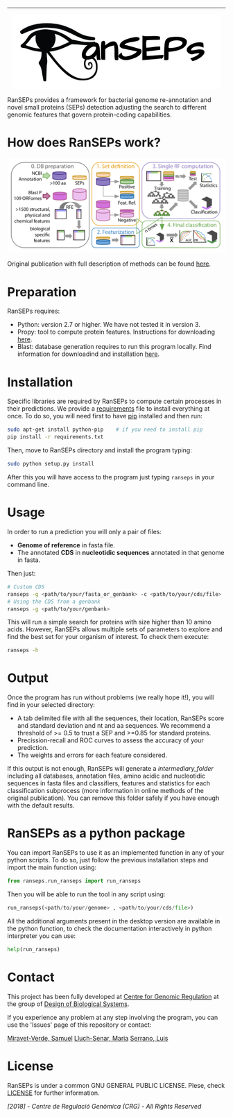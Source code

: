 ----

<p align="center">
  <img src="./figures/logo_ranseps.png"/>
</p>


RanSEPs provides a framework for bacterial genome re-annotation and novel small proteins (SEPs) detection adjusting the search to different genomic features that govern protein-coding capabilities.

# How does RanSEPs work?

<center><img src="./figures/RanSEPs_functioning.png"></center>

Original publication with full description of methods can be found [here](XXXXX).

# Preparation

RanSEPs requires:
  - Python: version 2.7 or higher. We have not tested it in version 3.
  - Propy: tool to compute protein features. Instructions for downloading [here](https://www.researchgate.net/publication/235922761_UserGuide_for_propy).
  - Blast: database generation requires to run this program locally. Find information for downloadind and installation [here](https://www.ncbi.nlm.nih.gov/guide/howto/run-blast-local/).

# Installation

Specific libraries are required by RanSEPs to compute certain processes in their predictions. We provide a [requirements](./requirements.txt) file to install everything at once. To do so, you will need first to have [pip](https://pip.pypa.io/en/stable/installing/) installed and then run:

```bash
sudo apt-get install python-pip    # if you need to install pip
pip install -r requirements.txt
```

Then, move to RanSEPs directory and install the program typing:

```bash
sudo python setup.py install
```

After this you will have access to the program just typing `ranseps` in your command line.

# Usage

In order to run a prediction you will only a pair of files:
  - **Genome of reference** in fasta file.
  - The annotated **CDS** in **nucleotidic sequences** annotated in that genome in fasta.

Then just:

```bash
# Custom CDS
ranseps -g <path/to/your/fasta_or_genbank> -c <path/to/your/cds/file>
# Using the CDS from a genbank
ranseps -g <path/to/your/genbank>
```

This will run a simple search for proteins with size higher than 10 amino acids. However, RanSEPs allows multiple sets of parameters to explore and find the best set for your organism of interest. To check them execute:

```bash
ranseps -h
```

# Output

Once the program has run without problems (we really hope it!), you will find in your selected directory:
   - A tab delimited file with all the sequences, their location, RanSEPs score and standard deviation and nt and aa sequences. We recommend a threshold of >= 0.5 to trust a SEP and >=0.85 for standard proteins.
   - Precission-recall and ROC curves to assess the accuracy of your prediction.
   - The weights and errors for each feature considered.

If this output is not enough, RanSEPs will generate a *intermediary_folder* including all databases, annotation files, amino acidic and nucleotidic sequences in fasta files and classifiers, features and statistics for each classification subprocess (more information in online methods of the original publication). You can remove this folder safely if you have enough with the default results.


# RanSEPs as a python package

You can import RanSEPs to use it as an implemented function in any of your python scripts. To do so, just follow the previous installation steps and import the main function using:

```python
from ranseps.run_ranseps import run_ranseps
```

Then you will be able to run the tool in any script using:

```python
run_ranseps(<path/to/your/genome> , <path/to/your/cds/file>)
```

All the additional arguments present in the desktop version are available in the python function, to check the documentation interactively in python interpreter you can use:

```python
help(run_ranseps)
```

# Contact

This project has been fully developed at [Centre for Genomic Regulation](http://www.crg.eu/) at the group of [Design of Biological Systems](http://www.crg.eu/en/luis_serrano).

If you experience any problem at any step involving the program, you can use the 'Issues' page of this repository or contact:

[Miravet-Verde, Samuel](mailto:samuel.miravet@crg.eu)
[Lluch-Senar, Maria](mailto:maria.lluch@crg.eu)
[Serrano, Luis](mailto:luis.serrano@crg.eu)

# License

RanSEPs is under a common GNU GENERAL PUBLIC LICENSE. Plese, check [LICENSE](./LICENSE) for further information.

*[2018] - Centre de Regulació Genòmica (CRG) - All Rights Reserved*

